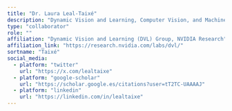 ```yaml
---
title: "Dr. Laura Leal-Taixé"
description: "Dynamic Vision and Learning, Computer Vision, and Machine Learning"
type: "collaborator"
role: ""
affiliation: "Dynamic Vision and Learning (DVL) Group, NVIDIA Research"
affiliation_link: "https://research.nvidia.com/labs/dvl/"
sortname: "Taixé"
social_media:
  - platform: "twitter"
    url: "https://x.com/lealtaixe"
  - platform: "google-scholar"
    url: "https://scholar.google.es/citations?user=tT2TC-UAAAAJ"
  - platform: "linkedin"
    url: "https://linkedin.com/in/lealtaixe"
---
```

